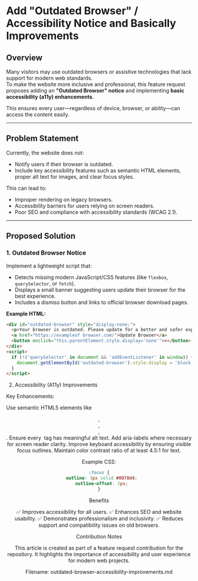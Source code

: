 # Add "Outdated Browser" / Accessibility Notice and Basically Improvements

## Overview
Many visitors may use outdated browsers or assistive technologies that lack support for modern web standards.  
To make the website more inclusive and professional, this feature request proposes adding an **"Outdated Browser" notice** and implementing **basic accessibility (a11y) enhancements**.  

This ensures every user—regardless of device, browser, or ability—can access the content easily.

---

## Problem Statement
Currently, the website does not:
- Notify users if their browser is outdated.
- Include key accessibility features such as semantic HTML elements, proper alt text for images, and clear focus styles.

This can lead to:
- Improper rendering on legacy browsers.
- Accessibility barriers for users relying on screen readers.
- Poor SEO and compliance with accessibility standards (WCAG 2.1).

---

## Proposed Solution

### 1. Outdated Browser Notice
Implement a lightweight script that:
- Detects missing modern JavaScript/CSS features (like `flexbox`, `querySelector`, or `fetch`).
- Displays a small banner suggesting users update their browser for the best experience.
- Includes a dismiss button and links to official browser download pages.

**Example HTML:**
```html
<div id="outdated-browser" style="display:none;">
  <p>Your browser is outdated. Please update for a better and safer experience.</p>
  <a href="https://exampleof browser.com/">Update Browser</a>
  <button onclick="this.parentElement.style.display='none'">×</button>
</div>
<script>
  if (!('querySelector' in document && 'addEventListener' in window)) {
    document.getElementById('outdated-browser').style.display = 'block';
  }
</script>
```
2. Accessibility (A11y) Improvements

Key Enhancements:
>
Use semantic HTML5 elements like <header>, <main>, <nav>, <footer>.
Ensure every <img> tag has meaningful alt text.
Add aria-labels where necessary for screen reader clarity.
Improve keyboard accessibility by ensuring visible focus outlines.
Maintain color contrast ratio of at least 4.5:1 for text.
>
Example CSS:
```css
:focus {
  outline: 3px solid #0078d4;
  outline-offset: 2px;
}
```
Benefits

✅ Improves accessibility for all users.
✅ Enhances SEO and website usability.
✅ Demonstrates professionalism and inclusivity.
✅ Reduces support and compatibility issues on old browsers.

Contribution Notes

This article is created as part of a feature request contribution for the repository.
It highlights the importance of accessibility and user experience for modern web projects.

Filename: outdated-browser-accessibility-improvements.md
